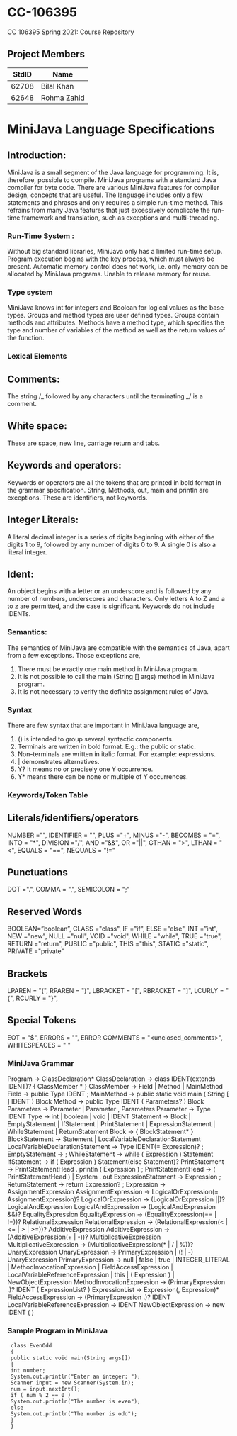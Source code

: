 # CC-106395

CC 106395 Spring 2021: Course Repository

## Project Members

| StdID | Name        |
| ----- | ----------- |
| 62708 | Bilal Khan  |
| 62648 | Rohma Zahid |

# MiniJava Language Specifications

## Introduction:

MiniJava is a small segment of the Java language for programming. It is, therefore, possible to compile. MiniJava programs with a standard Java compiler for byte code. There are various MiniJava features for compiler design, concepts that are useful. The language includes only a few statements and phrases and only requires a simple run-time method. This refrains from many Java features that just excessively complicate the run-time framework and translation, such as exceptions and multi-threading.

### Run-Time System :

Without big standard libraries, MiniJava only has a limited run-time setup. Program execution begins with the key process, which must always be present. Automatic memory control does not work, i.e. only memory can be allocated by MiniJava programs. Unable to release memory for reuse.

### Type system

MiniJava knows int for integers and Boolean for logical values as the base types. Groups and method types are user defined types. Groups contain methods and attributes. Methods have a method type, which specifies the type and number of variables of the method as well as the return values of the function.

### Lexical Elements

## Comments:

The string /_ followed by any characters until the terminating _/ is a comment.

## White space:

These are space, new line, carriage return and tabs.

## Keywords and operators:

Keywords or operators are all the tokens that are printed in bold format in the grammar specification. String, Methods, out, main and println are exceptions. These are identifiers, not keywords.

## Integer Literals:

A literal decimal integer is a series of digits beginning with either of the digits 1 to 9, followed by any number of digits 0 to 9. A single 0 is also a literal integer.

## Ident:

An object begins with a letter or an underscore and is followed by any number of numbers, underscores and characters. Only letters A to Z and a to z are permitted, and the case is significant. Keywords do not include IDENTs.

### Semantics:

The semantics of MiniJava are compatible with the semantics of Java, apart from a few exceptions. Those exceptions are,

1. There must be exactly one main method in MiniJava program.
2. It is not possible to call the main (String [] args) method in MiniJava program.
3. It is not necessary to verify the definite assignment rules of Java.

### Syntax

There are few syntax that are important in MiniJava language are,

1. () is intended to group several syntactic components.
2. Terminals are written in bold format. E.g.: the public or static.
3. Non-terminals are written in italic format. For example: expressions.
4. | demonstrates alternatives.
5. Y? It means no or precisely one Y occurrence.
6. Y\* means there can be none or multiple of Y occurrences.

### Keywords/Token Table

## Literals/identifiers/operators

NUMBER ="<num>", IDENTIFIER = "<identifier>", PLUS ="+", MINUS ="-", BECOMES = "=", INTO = "\*", DIVISION ="/", AND ="&&", OR ="||", GTHAN = ">", LTHAN = "<", EQUALS = "==", NEQUALS = "!="

## Punctuations

DOT =".", COMMA = ",", SEMICOLON = ";"

## Reserved Words

BOOLEAN=”boolean”, CLASS ="class", IF ="if", ELSE ="else", INT =”int”, NEW ="new", NULL ="null", VOID ="void", WHILE ="while", TRUE ="true", RETURN ="return", PUBLIC ="public", THIS ="this", STATIC ="static", PRIVATE ="private"

## Brackets

LPAREN = "(", RPAREN = ")", LBRACKET = "[", RBRACKET = "]", LCURLY = "{", RCURLY = "}",

## Special Tokens

EOT = "$", ERRORS = "<error>", ERROR COMMENTS = "<unclosed_comments>", WHITESPEACES = " "

### MiniJava Grammar

Program → ClassDeclaration*
ClassDeclaration → class IDENT(extends IDENT)? { ClassMember * }
ClassMember → Field | Method | MainMethod
Field → public Type IDENT ;
MainMethod → public static void main ( String [ ] IDENT ) Block
Method → public Type IDENT ( Parameters? ) Block
Parameters → Parameter | Parameter , Parameters
Parameter → Type IDENT
Type → int | boolean | void | IDENT
Statement → Block
| EmptyStatement
| IfStatement
| PrintStatement
| ExpressionStatement
| WhileStatement
| ReturnStatement
Block → { BlockStatement* }
BlockStatement → Statement | LocalVariableDeclarationStatement
LocalVariableDeclarationStatement → Type IDENT(= Expression)? ;
EmptyStatement → ;
WhileStatement → while ( Expression ) Statement
IfStatement → if ( Expression ) Statement(else Statement)?
PrintStatement → PrintStatementHead . println ( Expression ) ;
PrintStatementHead → ( PrintStatementHead ) | System . out
ExpressionStatement → Expression ;
ReturnStatement → return Expression? ;
Expression → AssignmentExpression
AssignmentExpression → LogicalOrExpression(= AssignmentExpression)?
LogicalOrExpression → (LogicalOrExpression ||)? LogicalAndExpression
LogicalAndExpression → (LogicalAndExpression &&)? EqualityExpression
EqualityExpression → (EqualityExpression(== | !=))? RelationalExpression
RelationalExpression → (RelationalExpression(< | <= | > | >=))? AdditiveExpression
AdditiveExpression → (AdditiveExpression(+ | -))? MultiplicativeExpression
MultiplicativeExpression → (MultiplicativeExpression(* | / | %))? UnaryExpression
UnaryExpression → PrimaryExpression | (! | -) UnaryExpression
PrimaryExpression → null
| false
| true
| INTEGER_LITERAL
| MethodInvocationExpression
| FieldAccessExpression
| LocalVariableReferenceExpression
| this
| ( Expression )
| NewObjectExpression
MethodInvocationExpression → (PrimaryExpression .)? IDENT ( ExpressionList? )
ExpressionList → Expression(, Expression)\*
FieldAccessExpression → (PrimaryExpression .)? IDENT
LocalVariableReferenceExpression → IDENT
NewObjectExpression → new IDENT ( )

### Sample Program in MiniJava

```
 class EvenOdd
 {
 public static void main(String args[])
 {
 int number;
 System.out.println("Enter an integer: ");
 Scanner input = new Scanner(System.in);
 num = input.nextInt();
 if ( num % 2 == 0 )
 System.out.println("The number is even");
 else
 System.out.println("The number is odd");
 }
 }
```
